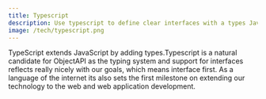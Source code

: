 ```yaml
---
title: Typescript
description: Use typescript to define clear interfaces with a types JavaScript
image: /tech/typescript.png
---
```


TypeScript extends JavaScript by adding types.Typescript is a natural candidate for ObjectAPI as the typing system and support for interfaces reflects really nicely with our goals, which means interface first. As a language of the internet its also sets the first milestone on extending our technology to the web and web application development.
